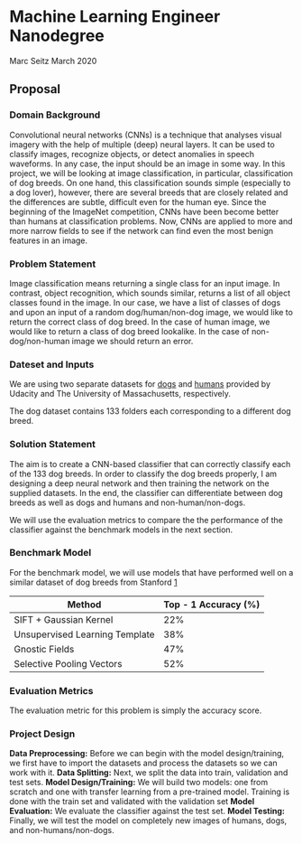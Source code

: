 # Machine Learning Engineer Nanodegree

Marc Seitz
March 2020

## Proposal

### Domain Background
Convolutional neural networks (CNNs) is a technique that analyses visual imagery with the help of multiple (deep) neural layers. It can be used to classify images, recognize objects, or detect anomalies in speech waveforms. In any case, the input should be an image in some way. In this project, we will be looking at image classification, in particular, classification of dog breeds. On one hand, this classification sounds simple (especially to a dog lover), however, there are several breeds that are closely related and the differences are subtle, difficult even for the human eye. Since the beginning of the ImageNet competition, CNNs have been become better than humans at classification problems. Now, CNNs are applied to more and more narrow fields to see if the network can find even the most benign features in an image.

### Problem Statement
Image classification means returning a single class for an input image. In contrast, object recognition, which sounds similar, returns a list of all object classes found in the image. In our case, we have a list of classes of dogs and upon an input of a random dog/human/non-dog image, we would like to return the correct class of dog breed. In the case of human image, we would like to return a class of dog breed lookalike. In the case of non-dog/non-human image we should return an error.

### Dateset and Inputs
We are using two separate datasets for [dogs](https://s3-us-west-1.amazonaws.com/udacity-aind/dog-project/dogImages.zip) and [humans](http://vis-www.cs.umass.edu/lfw/lfw.tgz) provided by Udacity and The University of Massachusetts, respectively.

The dog dataset contains 133 folders each corresponding to a different dog breed. 

### Solution Statement
The aim is to create a CNN-based classifier that can correctly classify each of the 133 dog breeds. In order to classify the dog breeds properly, I am designing a deep neural network and then training the network on the supplied datasets. In the end, the classifier can differentiate between dog breeds as well as dogs and humans and non-human/non-dogs.

We will use the evaluation metrics to compare the the performance of the classifier against the benchmark models in the next section.

### Benchmark Model
For the benchmark model, we will use models that have performed well on a similar dataset of dog breeds from Stanford [1](http://cs231n.stanford.edu/reports/2015/pdfs/fcdh_FinalReport.pdf)

| Method                         | Top - 1 Accuracy (%) |
|--------------------------------|----------------------|
| SIFT + Gaussian Kernel         | 22%                  |
| Unsupervised Learning Template | 38%                  |
| Gnostic Fields                 | 47%                  |
| Selective Pooling Vectors      | 52%                  |

### Evaluation Metrics
The evaluation metric for this problem is simply the accuracy score.

### Project Design
**Data Preprocessing:** Before we can begin with the model design/training, we first have to import the datasets and process the datasets so we can work with it.
**Data Splitting:** Next, we split the data into train, validation and test sets.
**Model Design/Training:** We will build two models: one from scratch and one with transfer learning from a pre-trained model. Training is done with the train set and validated with the validation set
**Model Evaluation:** We evaluate the classifier against the test set.
**Model Testing:** Finally, we will test the model on completely new images of humans, dogs, and non-humans/non-dogs. 